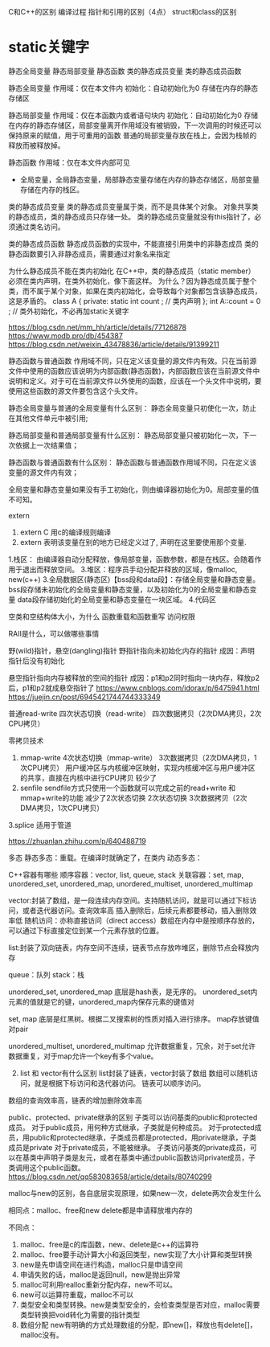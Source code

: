 C和C++的区别
编译过程
指针和引用的区别（4点）
struct和class的区别

# static关键字

静态全局变量
静态局部变量
静态函数
类的静态成员变量
类的静态成员函数

静态全局变量
作用域：仅在本文件内
初始化：自动初始化为0
存储在内存的静态存储区

静态局部变量
作用域：仅在本函数内或者语句块内
初始化：自动初始化为0
存储在内存的静态存储区，局部变量离开作用域没有被销毁，下一次调用的时候还可以保持原来的赋值，用于可重用的函数
普通的局部变量存放在栈上，会因为栈帧的释放而被释放掉。

静态函数
作用域：仅在本文件内部可见

* 全局变量，全局静态变量，局部静态变量存储在内存的静态存储区，局部变量存储在内存的栈区。

类的静态成员变量
类的静态成员变量属于类，而不是具体某个对象。
对象共享类的静态成员，类的静态成员只存储一处。
类的静态成员变量就没有this指针了，必须通过类名访问。

类的静态成员函数
静态成员函数的实现中，不能直接引用类中的非静态成员
类的静态函数要引入非静态成员，需要通过对象名来指定

为什么静态成员不能在类内初始化
在C++中，类的静态成员（static member）必须在类内声明，在类外初始化，像下面这样。
为什么？因为静态成员属于整个类，而不属于某个对象，如果在类内初始化，会导致每个对象都包含该静态成员，这是矛盾的。
class A
{
private:
    static int count ; // 类内声明
};
int A::count = 0 ; // 类外初始化，不必再加static关键字

https://blog.csdn.net/mm_hh/article/details/77126878
https://www.modb.pro/db/454387
https://blog.csdn.net/weixin_43478836/article/details/91399211

静态函数与普通函数
作用域不同，只在定义该变量的源文件内有效。只在当前源文件中使用的函数应该说明为内部函数(静态函数)，内部函数应该在当前源文件中说明和定义。对于可在当前源文件以外使用的函数，应该在一个头文件中说明，要使用这些函数的源文件要包含这个头文件。

静态全局变量与普通的全局变量有什么区别：
静态全局变量只初使化一次，防止在其他文件单元中被引用;

静态局部变量和普通局部变量有什么区别：
静态局部变量只被初始化一次，下一次依据上一次结果值；

静态函数与普通函数有什么区别：
静态函数与普通函数作用域不同，只在定义该变量的源文件内有效；

全局变量和静态变量如果没有手工初始化，则由编译器初始化为0。局部变量的值不可知。

extern

1. extern C 用c的编译规则编译
2. extern 表明该变量在别的地方已经定义过了, 声明在这里要使用那个变量.

1.栈区： 由编译器自动分配释放，像局部变量，函数参数，都是在栈区。会随着作用于退出而释放空间。
3.堆区：程序员手动分配并释放的区域，像malloc, new(c++)
3.全局数据区(静态区)【bss段和data段】：存储全局变量和静态变量。
bss段存储未初始化的全局变量和静态变量，以及初始化为0的全局变量和静态变量
data段存储初始化的全局变量和静态变量在一块区域。
4.代码区

空类和空结构体大小，为什么
函数重载和函数重写
访问权限

RAII是什么，可以做哪些事情

野(wild)指针，悬空(dangling)指针
野指针指向未初始化内存的指针
成因：声明指针后没有初始化

悬空指针指向内存被释放的空间的指针
成因：p1和p2同时指向一块内存，释放p2后，p1和p2就成悬空指针了
https://www.cnblogs.com/idorax/p/6475941.html
https://juejin.cn/post/6945421744744333349

普通read-write
四次状态切换（read-write）
四次数据拷贝（2次DMA拷贝，2次CPU拷贝）

零拷贝技术

1. mmap-write
   4次状态切换（mmap-write）
   3次数据拷贝（2次DMA拷贝，1次CPU拷贝）
   用户缓冲区与内核缓冲区映射，实现内核缓冲区与用户缓冲区的共享，直接在内核中进行CPU拷贝
   较少了
2. senfile
   sendfile方式只使用一个函数就可以完成之前的read+write 和 mmap+write的功能
   减少了2次状态切换
   2次状态切换
   3次数据拷贝（2次DMA拷贝，1次CPU拷贝）

3.splice
适用于管道

https://zhuanlan.zhihu.com/p/640488719

多态
静态多态：重载。在编译时就确定了，在类内
动态多态：

C++容器有哪些
顺序容器：vector, list, queue, stack
关联容器：set, map, unordered_set, unordered_map, unordered_multiset, unordered_multimap

vector:封装了数组，是一段连续内存空间。支持随机访问，就是可以通过下标访问，或者迭代器访问。查询效率高
插入删除后，后续元素都要移动，插入删除效率低
随机访问：亦称直接访问（direct access）数组在内存中是按顺序存放的，可以通过下标直接定位到某一个元素存放的位置。

list:封装了双向链表，内存空间不连续，链表节点存放咋堆区，删除节点会释放内存

queue：队列
stack：栈

unordered_set, unordered_map 底层是hash表，是无序的。
unordered_set内元素的值就是它的键，unordered_map内保存元素的键值对

set, map 底层是红黑树。根据二叉搜索树的性质对插入进行排序。
map存放键值对pair

unordered_multiset, unordered_multimap 允许数据重复，冗余，对于set允许数据重复，对于map允许一个key有多个value。

2. list 和 vector有什么区别
   list封装了链表，vector封装了数组
   数组可以随机访问，就是根据下标访问和迭代器访问。
   链表可以顺序访问。

数组的查询效率高，链表的增加删除效率高

public、protected、private继承的区别
子类可以访问基类的public和protected成员。
对于public成员，用何种方式继承，子类就是何种成员。
对于protected成员，用public和protected继承，子类成员都是protected，用private继承，子类成员是private
对于private成员，不能被继承。
子类访问基类的private成员，可以在基类中声明子类是友元，或者在基类中通过public函数访问private成员，子类调用这个public函数。https://blog.csdn.net/qq583083658/article/details/80740299

malloc与new的区别，各自底层实现原理，如果new一次，delete两次会发生什么

相同点：malloc、free和new delete都是申请释放堆内存的

不同点：

1. malloc、free是c的库函数，new、delete是c++的运算符
2. malloc、free要手动计算大小和返回类型，new实现了大小计算和类型转换
3. new是先申请空间在进行构造，malloc只是申请空间
4. 申请失败的话，malloc是返回null，new是抛出异常
5. malloc可利用realloc重新分配内存，new不可以。
6. new可以运算符重载，malloc不可以
7. 类型安全和类型转换。new是类型安全的，会检查类型是否对应，malloc需要类型转换把void转化为需要的指针类型
8. 数组分配
   new有明确的方式处理数组的分配，即new[]，释放也有delete[]，malloc没有。
